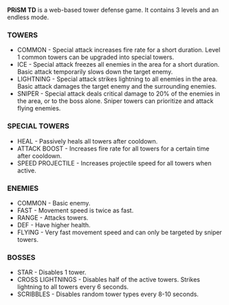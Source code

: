 **PRiSM TD** is a web-based tower defense game. It contains 3 levels and an endless mode.

### TOWERS
- COMMON - Special attack increases fire rate for a short duration. Level 1 common towers can be upgraded into special towers.
- ICE - Special attack freezes all enemies in the area for a short duration. Basic attack temporarily slows down the target enemy.
- LIGHTNING - Special attack strikes lightning to all enemies in the area. Basic attack damages the target enemy and the surrounding enemies.
- SNIPER - Special attack deals critical damage to 20% of the enemies in the area, or to the boss alone. Sniper towers can prioritize and attack flying enemies.

### SPECIAL TOWERS
- HEAL - Passively heals all towers after cooldown.
- ATTACK BOOST - Increases fire rate for all towers for a certain time after cooldown.
- SPEED PROJECTILE - Increases projectile speed for all towers when active.

### ENEMIES
- COMMON - Basic enemy.
- FAST - Movement speed is twice as fast.
- RANGE - Attacks towers.
- DEF - Have higher health.
- FLYING - Very fast movement speed and can only be targeted by sniper towers.

### BOSSES
- STAR - Disables 1 tower.
- CROSS LIGHTNINGS - Disables half of the active towers. Strikes lightning to all towers every 6 seconds.
- SCRIBBLES - Disables random tower types every 8-10 seconds.

